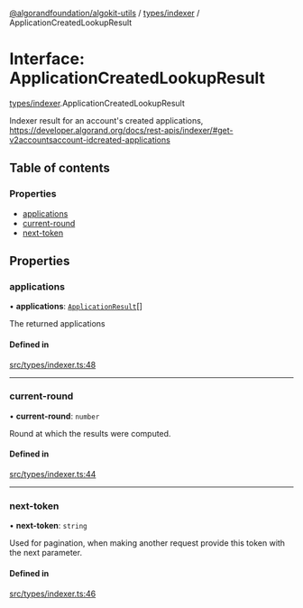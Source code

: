 [@algorandfoundation/algokit-utils](../README.md) / [types/indexer](../modules/types_indexer.md) / ApplicationCreatedLookupResult

# Interface: ApplicationCreatedLookupResult

[types/indexer](../modules/types_indexer.md).ApplicationCreatedLookupResult

Indexer result for an account's created applications, https://developer.algorand.org/docs/rest-apis/indexer/#get-v2accountsaccount-idcreated-applications

## Table of contents

### Properties

- [applications](types_indexer.ApplicationCreatedLookupResult.md#applications)
- [current-round](types_indexer.ApplicationCreatedLookupResult.md#current-round)
- [next-token](types_indexer.ApplicationCreatedLookupResult.md#next-token)

## Properties

### applications

• **applications**: [`ApplicationResult`](types_indexer.ApplicationResult.md)[]

The returned applications

#### Defined in

[src/types/indexer.ts:48](https://github.com/algorandfoundation/algokit-utils-ts/blob/main/src/types/indexer.ts#L48)

___

### current-round

• **current-round**: `number`

Round at which the results were computed.

#### Defined in

[src/types/indexer.ts:44](https://github.com/algorandfoundation/algokit-utils-ts/blob/main/src/types/indexer.ts#L44)

___

### next-token

• **next-token**: `string`

Used for pagination, when making another request provide this token with the next parameter.

#### Defined in

[src/types/indexer.ts:46](https://github.com/algorandfoundation/algokit-utils-ts/blob/main/src/types/indexer.ts#L46)
